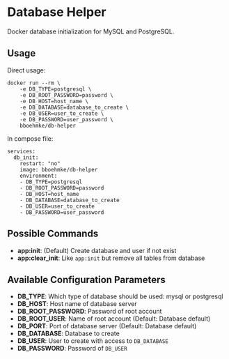 Database Helper
===============

Docker database initialization for MySQL and PostgreSQL.


Usage
-----

Direct usage:
```
docker run --rm \
    -e DB_TYPE=postgresql \
    -e DB_ROOT_PASSWORD=password \
    -e DB_HOST=host_name \
    -e DB_DATABASE=database_to_create \
    -e DB_USER=user_to_create \
    -e DB_PASSWORD=user_password \
    bboehmke/db-helper
```

In compose file:
```
services:
  db_init:
    restart: "no"
    image: bboehmke/db-helper
    environment:
    - DB_TYPE=postgresql
    - DB_ROOT_PASSWORD=password
    - DB_HOST=host_name
    - DB_DATABASE=database_to_create
    - DB_USER=user_to_create
    - DB_PASSWORD=user_password
```


Possible Commands
-----------------
- **app:init**: (Default) Create database and user if not exist
- **app:clear_init**: Like `app:init` but remove all tables from database


Available Configuration Parameters
----------------------------------

- **DB_TYPE**: Which type of database should be used: mysql or postgresql
- **DB_HOST**: Host name of database server
- **DB_ROOT_PASSWORD**: Password of root account
- **DB_ROOT_USER**: Name of root account (Default: Database default)
- **DB_PORT**: Port of database server (Default: Database default)
- **DB_DATABASE**: Database to create
- **DB_USER**: User to create with access to `DB_DATABASE`
- **DB_PASSWORD**: Password of `DB_USER`
